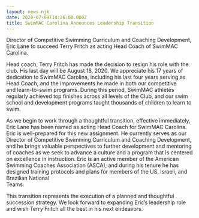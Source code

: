 ```yaml
---
layout: news.njk
date: 2020-07-09T14:26:00.000Z
title: SwimMAC Carolina Announces Leadership Transition
---
```

<!--StartFragment-->

Director of Competitive Swimming Curriculum and Coaching Development, Eric Lane to succeed Terry Fritch as acting Head Coach of SwimMAC Carolina.

Head coach, Terry Fritch has made the decision to resign his role with the club. His last day will be August 18, 2020. We appreciate his 17 years of dedication to SwimMAC Carolina, including his last four years serving as Head Coach, and the improvements he made in both our competitive and learn-to-swim programs. During this period, <!--EndFragment--> SwimMAC athletes regularly achieved top finishes across all levels of the Club, and our swim school and development programs taught thousands of children to learn to swim.

As we begin to work through a thoughtful transition, effective immediately, Eric Lane has been named as acting Head Coach for SwimMAC Carolina. Eric is well-prepared for this new assignment. He currently serves as our Director of Competitive Swimming Curriculum and Coaching Development, and he brings valuable perspectives to further development and mentoring of coaches as we seek to advance a culture and a program that is centered on excellence in instruction. Eric is an active member of the American Swimming Coaches Association (ASCA), and during his tenure he has designed training protocols and plans for members of the US, Israeli, and Brazilian National\
Teams.

This transition represents the execution of a planned and thoughtful succession strategy. We look forward to expanding Eric’s leadership role and wish Terry Fritch all the best in his next endeavors.
